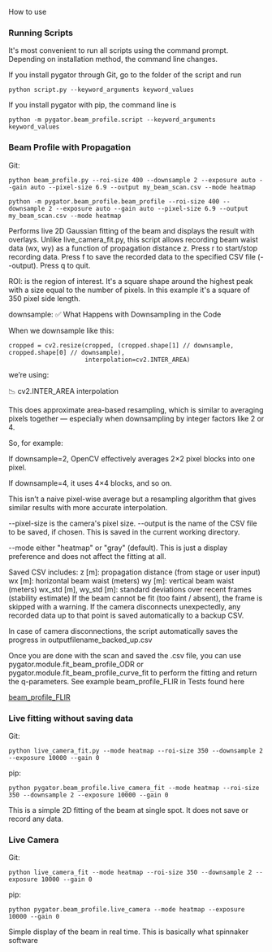 How to use

### Running Scripts
It's most convenient to run all scripts using the command prompt.
Depending on installation method, the command line changes. 

If you install pygator through Git, go to the folder of the script and run 

```
python script.py --keyword_arguments keyword_values
```

If you install pygator with pip, the command line is 

```
python -m pygator.beam_profile.script --keyword_arguments keyword_values
```

### Beam Profile with Propagation

Git:
```
python beam_profile.py --roi-size 400 --downsample 2 --exposure auto --gain auto --pixel-size 6.9 --output my_beam_scan.csv --mode heatmap
```

```
python -m pygator.beam_profile.beam_profile --roi-size 400 --downsample 2 --exposure auto --gain auto --pixel-size 6.9 --output my_beam_scan.csv --mode heatmap
```

Performs live 2D Gaussian fitting of the beam and displays the result with overlays. Unlike live_camera_fit.py, this script allows recording beam waist data (wx, wy) as a function of propagation distance z.
Press r to start/stop recording data.
Press f to save the recorded data to the specified CSV file (--output).
Press q to quit.


ROI: is the region of interest. It's a square shape around the highest peak with a size equal to the number of pixels. In this example it's a square of 350 pixel side length. 

downsample:
✅ What Happens with Downsampling in the Code

When we downsample like this:
```
cropped = cv2.resize(cropped, (cropped.shape[1] // downsample, cropped.shape[0] // downsample),
                     interpolation=cv2.INTER_AREA)
```

we’re using:

📉 cv2.INTER_AREA interpolation

This does approximate area-based resampling, which is similar to averaging pixels together — especially when downsampling by integer factors like 2 or 4.

So, for example:

If downsample=2, OpenCV effectively averages 2×2 pixel blocks into one pixel.

If downsample=4, it uses 4×4 blocks, and so on.

This isn’t a naive pixel-wise average but a resampling algorithm that gives similar results with more accurate interpolation.
 
--pixel-size is the camera's pixel size. 
--output is the name of the CSV file to be saved, if chosen. This is saved in the current working directory. 

--mode either "heatmap" or "gray" (default). This is just a display preference and does not affect the fitting at all.

Saved CSV includes:
z [m]: propagation distance (from stage or user input)
wx [m]: horizontal beam waist (meters)
wy [m]: vertical beam waist (meters)
wx_std [m], wy_std [m]: standard deviations over recent frames (stability estimate)
If the beam cannot be fit (too faint / absent), the frame is skipped with a warning.
If the camera disconnects unexpectedly, any recorded data up to that point is saved automatically to a backup CSV.

In case of camera disconnections, the script automatically saves the progress in outputfilename_backed_up.csv

Once you are done with the scan and saved the .csv file, you can use pygator.module.fit_beam_profile_ODR or pygator.module.fit_beam_profile_curve_fit to perform the fitting and return the q-parameters. See example beam_profile_FLIR in Tests found here 

[beam_profile_FLIR](../../Tests/beam_profile_FLIR.py)



### Live fitting without saving data


Git:
```
python live_camera_fit.py --mode heatmap --roi-size 350 --downsample 2 --exposure 10000 --gain 0
```
pip:
```
python pygator.beam_profile.live_camera_fit --mode heatmap --roi-size 350 --downsample 2 --exposure 10000 --gain 0
```

This is a simple 2D fitting of the beam at single spot. It does not save or record any data. 


### Live Camera


Git:
```
python live_camera_fit --mode heatmap --roi-size 350 --downsample 2 --exposure 10000 --gain 0
```
pip:
```
python pygator.beam_profile.live_camera --mode heatmap --exposure 10000 --gain 0
```

Simple display of the beam in real time. This is basically what spinnaker software 


